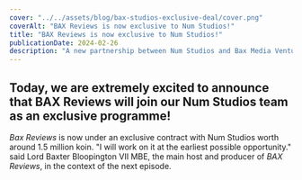```yaml
---
cover: "../../assets/blog/bax-studios-exclusive-deal/cover.png"
coverAlt: "BAX Reviews is now exclusive to Num Studios!"
title: "BAX Reviews is now exclusive to Num Studios!"
publicationDate: 2024-02-26
description: "A new partnership between Num Studios and Bax Media Ventures."
---
```


## Today, we are extremely excited to announce that **BAX Reviews** will join our Num Studios team as an exclusive programme!

*Bax Reviews* is now under an exclusive contract with Num Studios worth around 1.5 million koin. "I will work on it at the earliest possible opportunity." said Lord Baxter Bloopington VII MBE, the main host and producer of *BAX Reviews*, in the context of the next episode.